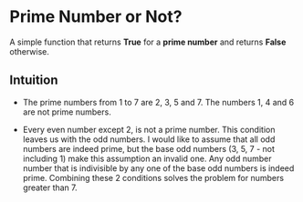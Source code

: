 # Prime Number or Not?
A simple function that returns **True** for a **prime number** and returns **False** otherwise.


## Intuition
- The prime numbers from 1 to 7 are 2, 3, 5 and 7. The numbers 1, 4 and 6 are not prime numbers.

- Every even number except 2, is not a prime number. This condition leaves us with the odd numbers. I would like to assume that all odd numbers are indeed prime, but the base odd numbers (3, 5, 7 - not including 1) make this assumption an invalid one. Any odd number number that is indivisible by any one of the base odd numbers is indeed prime. Combining these 2 conditions solves the problem for numbers greater than 7.
